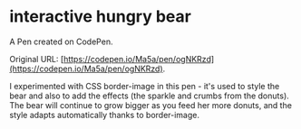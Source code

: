 # interactive hungry bear

A Pen created on CodePen.

Original URL: [https://codepen.io/Ma5a/pen/ogNKRzd](https://codepen.io/Ma5a/pen/ogNKRzd).

I experimented with CSS border-image in this pen - it's used to style the bear and also to add the effects (the sparkle and crumbs from the donuts). The bear will continue to grow bigger as you feed her more donuts, and the style adapts automatically thanks to border-image.